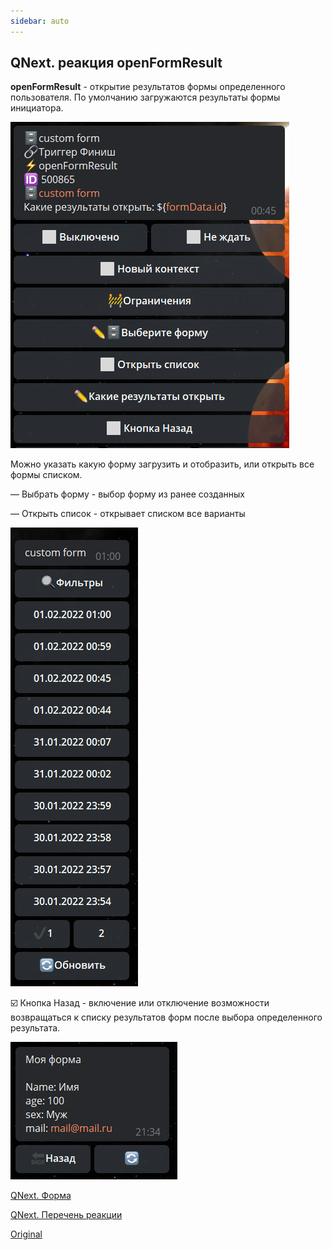 ```yaml
---
sidebar: auto
---
```


## QNext. реакция openFormResult

**openFormResult** - открытие результатов формы определенного пользователя. По умолчанию загружаются результаты формы инициатора. 

![](./1.png)

Можно указать какую форму загрузить и отобразить, или открыть все формы списком.

— Выбрать форму - выбор форму из ранее созданных

— Открыть список - открывает списком все варианты

![](./2.png)

☑️ Кнопка Назад - включение или отключение возможности возвращаться к списку результатов форм после выбора определенного результата.

![](./3.png)



[QNext. Форма](/docs-test/ph/admin/forms-about)

[QNext. Перечень реакции](/docs-test/ph/reactions)

[Original](https://telegra.ph/QNext-admin-reaction-openFormResult-05-09)
